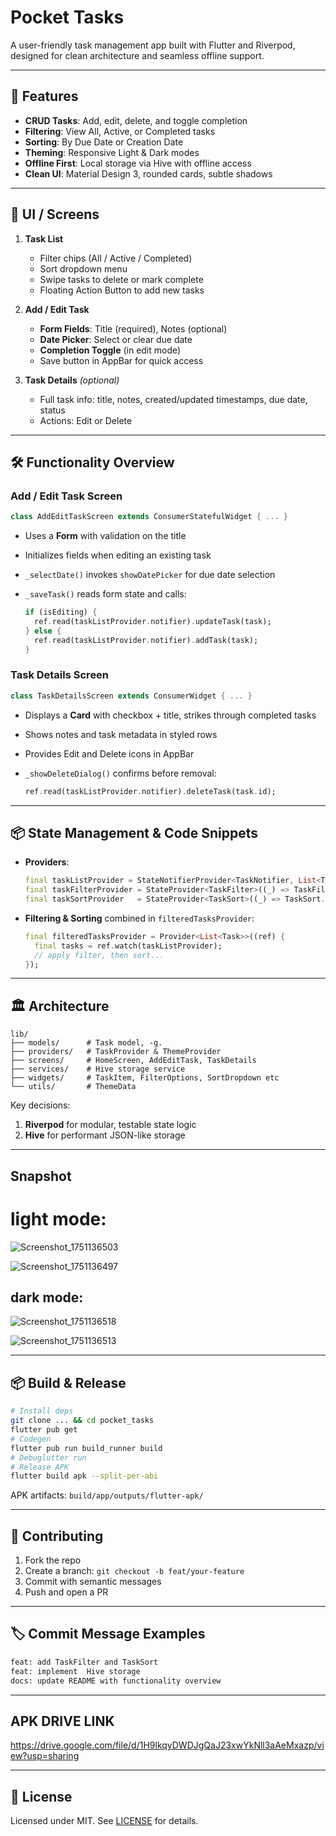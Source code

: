 # Pocket Tasks

A user-friendly task management app built with Flutter and Riverpod, designed for clean architecture and seamless offline support.

---

## 🚀 Features

* **CRUD Tasks**: Add, edit, delete, and toggle completion
* **Filtering**: View All, Active, or Completed tasks
* **Sorting**: By Due Date or Creation Date
* **Theming**: Responsive Light & Dark modes
* **Offline First**: Local storage via Hive with offline access
* **Clean UI**: Material Design 3, rounded cards, subtle shadows

---

## 🎨 UI / Screens

1. **Task List**

   * Filter chips (All / Active / Completed)
   * Sort dropdown menu
   * Swipe tasks to delete or mark complete
   * Floating Action Button to add new tasks

2. **Add / Edit Task**

   * **Form Fields**: Title (required), Notes (optional)
   * **Date Picker**: Select or clear due date
   * **Completion Toggle** (in edit mode)
   * Save button in AppBar for quick access

3. **Task Details** *(optional)*

   * Full task info: title, notes, created/updated timestamps, due date, status
   * Actions: Edit or Delete

---

## 🛠️ Functionality Overview

### Add / Edit Task Screen

```dart
class AddEditTaskScreen extends ConsumerStatefulWidget { ... }
```

* Uses a **Form** with validation on the title
* Initializes fields when editing an existing task
* `_selectDate()` invokes `showDatePicker` for due date selection
* `_saveTask()` reads form state and calls:

  ```dart
  if (isEditing) {
    ref.read(taskListProvider.notifier).updateTask(task);
  } else {
    ref.read(taskListProvider.notifier).addTask(task);
  }
  ```

### Task Details Screen

```dart
class TaskDetailsScreen extends ConsumerWidget { ... }
```

* Displays a **Card** with checkbox + title, strikes through completed tasks
* Shows notes and task metadata in styled rows
* Provides Edit and Delete icons in AppBar
* `_showDeleteDialog()` confirms before removal:

  ```dart
  ref.read(taskListProvider.notifier).deleteTask(task.id);
  ```

---

## 📦 State Management & Code Snippets

* **Providers**:

  ```dart
  final taskListProvider = StateNotifierProvider<TaskNotifier, List<Task>>(...);
  final taskFilterProvider = StateProvider<TaskFilter>((_) => TaskFilter.all);
  final taskSortProvider   = StateProvider<TaskSort>((_) => TaskSort.createdDate);
  ```
* **Filtering & Sorting** combined in `filteredTasksProvider`:

  ```dart
  final filteredTasksProvider = Provider<List<Task>>((ref) {
    final tasks = ref.watch(taskListProvider);
    // apply filter, then sort...
  });
  ```

---

## 🏛️ Architecture

```
lib/
├── models/      # Task model, -g.
├── providers/   # TaskProvider & ThemeProvider
├── screens/     # HomeScreen, AddEditTask, TaskDetails
├── services/    # Hive storage service
├── widgets/     # TaskItem, FilterOptions, SortDropdown etc
└── utils/       # ThemeData
```

Key decisions:

1. **Riverpod** for modular, testable state logic
2. **Hive** for performant JSON-like storage


---

## Snapshot
# light mode:
![Screenshot_1751136503](https://github.com/user-attachments/assets/620ed2bb-4a2d-48bc-ad8a-43f2045b57b1)

![Screenshot_1751136497](https://github.com/user-attachments/assets/d13dd43e-c230-464e-8cd8-dd7927e14267)

## dark mode:
![Screenshot_1751136518](https://github.com/user-attachments/assets/fdea71b5-d1e3-4e48-b05c-ea1a2d2b30a7)

![Screenshot_1751136513](https://github.com/user-attachments/assets/6d3d51ab-90cb-4b09-bf1a-8b565dc0846d)



---


## 📦 Build & Release

```bash
# Install deps
git clone ... && cd pocket_tasks
flutter pub get
# Codegen
flutter pub run build_runner build
# Debuglutter run
# Release APK
flutter build apk --split-per-abi
```

APK artifacts: `build/app/outputs/flutter-apk/`

---

## 🤝 Contributing

1. Fork the repo
2. Create a branch: `git checkout -b feat/your-feature`
3. Commit with semantic messages
4. Push and open a PR

---

## 🏷️ Commit Message Examples

```bash
feat: add TaskFilter and TaskSort 
feat: implement  Hive storage
docs: update README with functionality overview
```

---

## APK DRIVE LINK
https://drive.google.com/file/d/1H9lkqyDWDJgQaJ23xwYkNll3aAeMxazp/view?usp=sharing

---

## 📄 License

Licensed under MIT. See [LICENSE](LICENSE) for details.
